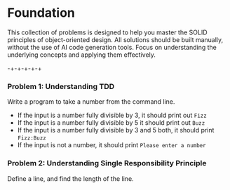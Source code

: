 # Foundation

This collection of problems is designed to help you master the SOLID principles of object-oriented design. All solutions should be built manually, without the use of AI code generation tools.  Focus on understanding the underlying concepts and applying them effectively.

-+-+-+-+-+

### Problem 1: Understanding TDD

Write a program to take a number from the command line.
* If the input is a number fully divisible by 3, it should print out `Fizz`
* If the input is a number fully divisible by 5 it should print out `Buzz`
* If the input is a number fully divisible by 3 and 5 both, it should print `Fizz:Buzz`
* If the input is not a number, it should print `Please enter a number`


### Problem 2: Understanding Single Responsibility Principle

Define a line, and find the length of the line.
